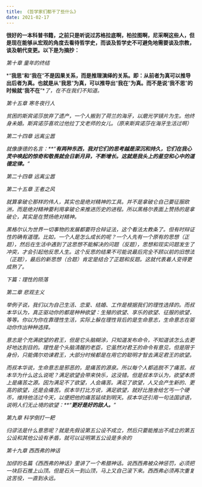 ```yaml
---
title: 《哲学家们都干了些什么》
date: 2021-02-17
---
```


**很好的一本科普书籍，之前只是听说过苏格拉底啊，柏拉图啊，尼采啊这些人，但是现在能够从宏观的角度去看待哲学史，而谈及哲学史不可避免地需要谈及宗教，谈及朝代变更。以下是为摘抄：**

*第十章 童年的终结*

*“**我思**”**和**“**我在**”**不是因果关系，而是推理演绎的关系。即：从前者为真可以推导出后者为真。也就是从**“**我思**”**为真，可以推导出**“**我在**”**为真。而不是说**“**我不思**”**的时候就**“**我不在**”**了，在不在我们不知道。*

*第十五章 寒冬夜行人*

*贫困的斯宾诺莎放弃了遗产，一个人搬到了荷兰的海牙，以磨光学镜片为生。他终身未婚。斯宾诺莎喜欢过他拉丁文老师的女儿。（原来斯宾诺莎在海牙生活过啊）*

*第二十四章 远离尘嚣*

*就像康德的名言：**“**有两种东西，我对它们的思考越是深沉和持久，它们在我心灵中唤起的惊奇和敬畏就会日新月异，不断增长。这就是我头上的星空和心中的道德定律。**”*

*第二十四章 远离尘嚣*

*第二十五章 王者之风*

*就算拿破仑那样的伟人，其实也是绝对精神的工具。并不是拿破仑自己要征服欧洲，而是绝对精神要利用拿破仑来推进历史的进程。所以黑格尔表面上赞扬的是拿破仑，其实是在赞扬绝对精神。*

*黑格尔认为世界一切事物的发展都要符合辩证法，这个看法太教条了。但有时辩证性的确有道理。比如，一个人是怎么成长的呢？一个人先有一个原有的思想（正题），然后在生活中遇到了这思想不能解决的问题（反题），思想和现实问题发生了冲突，才会引起他反思人生。这个反思的结果不可能说最后完全不顾以前的旧想法（正题），最后的新思想（合题）肯定是结合了正题和反题。这就代表着人变得更成熟了。*

*下篇：理性的陨落*

*第二章 悲观主义*

*举例子说，我们以为自己生活、恋爱、结婚、工作是根据我们的理性选择的。而叔本华认为，真正驱动你的都是种种欲望：生殖的欲望、享乐的欲望、征服的欲望，等等。你以为你在靠理性生活，实际上躲在理性背后的是生命意志，生命意志在驱动你作出种种选择。*

*意志是个充满欲望的君王，但是它头脑糊涂，只知道发布命令，不知道该怎么去更好地达到目的。理性是个头脑清醒的老臣，它虽然对君王的命令有意见，但是限于身份，只能偶尔劝谏君王，大部分时候都是在用它的聪明才智去满足君王的欲望。*

*而叔本华说，生命意志是邪恶的，是痛苦的源泉。所以每个人都逃脱不了痛苦。叔本华为什么这么说呢？满足欲望会带来快乐，这没错。但是叔本华认为，欲望本质上是痛苦之源。因为满足不了欲望，人会痛苦。满足了欲望，人又会产生新的、更高的欲望，还是会痛苦。叔本华打比方说，满足欲望，就好比施舍给乞丐一个硬币，维持他活过今天，以便把他的痛苦延续到明天。叔本华还引用一句法国谚语，说明人们无止境的欲望：**“**更好是好的敌人。**”*

*第九章 科学倒打一耙*

*归谬法是什么意思呢？就是先假设第五公设不成立，然后只要能推出不成立的第五公设和其他公设有矛盾，就可以证明第五公设是多余的*

*第十九章 西西弗的神话* 

*加缪的名篇《西西弗的神话》里讲了一个希腊神话。说西西弗被众神惩罚，必须把一块巨石推上山顶。但是石头一到山顶，马上又自己滚下来。西西弗必须再次重复这苦役，一直到永远。*
